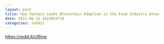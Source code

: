 ```yaml
--- 
layout: post 
title: How VeChain Leads Blockchain Adoption in the Food Industry Around… 
date: 2021-06-16 1623854710 
categories: reddit 
--- 
```

https://redd.it/o16jye